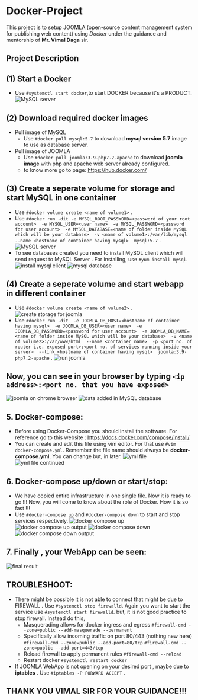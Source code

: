 # Docker-Project
This project is to setup JOOMLA (open-source content management system for publishing web content) using *Docker* under the guidance and mentorship of **Mr. Vimal Daga** sir.

## Project Description
## (1) Start a Docker
* Use `#systemctl start docker`,to start DOCKER because it's a PRODUCT. ![MySQL server](screenshots_docker/start%20docker.png)

## (2) Download required docker images
* Pull image of MySQL
  * Use `#docker pull mysql:5.7` to download **mysql version 5.7** image to use as database server.
* Pull image of JOOMLA
  * Use `#docker pull joomla:3.9-php7.2-apache` to download **joomla image** with php and apache web server already configured.
   * to know more go to page: https://hub.docker.com/ 
## (3) Create a seperate volume for storage and start MySQL in one container
* Use `#docker volume create <name of volume1>` .
* Use `#docker run -dit -e MYSQL_ROOT_PASSWORD=<password of your root account>  -e MYSQL_USER=<user name>  -e MYSQL_PASSWORD=<password for user account>  -e MYSQL_DATABASE=<name of folder inside MySQL which will be your database>  -v <name of volume1>:/var/lib/mysql  --name <hostname of container having mysql>  mysql:5.7` .
![MySQL server](screenshots_docker/volume%20create%20run%20mysql.png)
* To see databases created you need to install MySQL client which will send request to MySQL Server . For installing, use `#yum install mysql`.
![install mysql client](screenshots_docker/ip%20%26%20mysql.png)
![mysql database](screenshots_docker/data%20add.png)
## (4) Create a seperate volume and start webapp in different container
* Use `#docker volume create <name of volume2>` .
![create storage for joomla](screenshots_docker/volume%20create.png)
* Use `#docker run -dit  -e JOOMLA_DB_HOST=<hostname of container having mysql>  -e JOOMLA_DB_USER=<user name>  -e JOOMLA_DB_PASSWORD=<password for user account>  -e JOOMLA_DB_NAME=<name of folder inside MySQL which will be your database>  -v <name of volume2>:/var/www/html  --name <container name>  -p <port no. of router i.e. exposed port>:<port no. of services running inside your server>  --link <hostname of container having mysql>  joomla:3.9-php7.2-apache` .
![run joomla](screenshots_docker/run%20webapp.png)
## Now, you can see in your browser by typing  `<ip address>:<port no. that you have exposed>`
![joomla on chrome browser](docker%20screenshots/6_joomla%20on%20browser.png)
![data added in MySQL database](docker%20screenshots/7_data%20added.png)
## 5. Docker-compose:
* Before using Docker-Compose you should install the software. For reference go to this website : https://docs.docker.com/compose/install/
* You can create and edit this file using vim editor. For that use `#vim docker-compose.yml`. Remember the file name should always be **docker-compose.yml**. You can change but, in later.
![yml file](docker%20screenshots/8_yml%20file1.png)
![yml file continued](docker%20screenshots/9_yml%20file2.png)
## 6. Docker-compose up/down or start/stop:
* We have copied entire infrastructure in one single file. Now it is ready to go !!! Now, you will come to know about the role of Docker. How it is so fast !!!
* Use `#docker-compose up` and `#docker-compose down` to start and stop services respectively.
 ![docker compose up](docker%20screenshots/10_docker%20compose%20up.png)
 ![docker compose up output](docker%20screenshots/10_output.png)
 ![docker compose down](docker%20screenshots/11_docker%20compose%20down.png)
 ![docker compose down output](docker%20screenshots/11_output.png)
 
 ## 7. Finally , your WebApp can be seen:
 ![final result](docker%20screenshots/12_final%20output.png)
 ## TROUBLESHOOT:
 * There might be possible it is not able to connect that might be due to FIREWALL . Use `#systemctl stop firewalld`. Again you want to start the service use `#systemctl start firewalld`. but, it is not good practice to stop firewall. Instead do this,
   * Masquerading allows for docker ingress and egress 
    `#firewall-cmd --zone=public --add-masquerade --permanent`
   * Specifically allow incoming traffic on port 80/443 (nothing new here)
    `#firewall-cmd --zone=public --add-port=80/tcp`
    `#firewall-cmd --zone=public --add-port=443/tcp`
   * Reload firewall to apply permanent rules
    `#firewall-cmd --reload`
   * Restart docker 
    `#systemctl restart docker`
 * If JOOMLA WebApp is not opening on your desired port , maybe due to **iptables** . Use `#iptables -P FORWARD ACCEPT` .
 
 ## THANK YOU VIMAL SIR FOR YOUR GUIDANCE!!!

